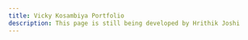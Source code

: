 ```yaml
---
title: Vicky Kosambiya Portfolio
description: This page is still being developed by Hrithik Joshi
---
```

